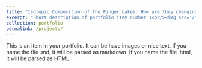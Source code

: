 ```yaml
---
title: "Isotopic Composition of the Finger Lakes: How are they changing over time?"
excerpt: "Short description of portfolio item number 1<br/><img src='/images/500x300.png'>"
collection: portfolio
permalink: /projects/
---
```


This is an item in your portfolio. It can be have images or nice text. If you name the file .md, it will be parsed as markdown. If you name the file .html, it will be parsed as HTML. 
